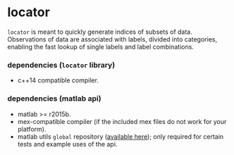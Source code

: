 # locator

`locator` is meant to quickly generate indices of subsets of data. Observations of data are associated with labels, divided into categories, enabling the fast lookup of single labels and label combinations.

### dependencies (`locator` library)
* c++14 compatible compiler.

### dependencies (matlab api)
* matlab >= r2015b.
* mex-compatible compiler (if the included mex files do not work for your platform).
* matlab utils `global` repository ([available here](https://github.com/nfagan/global)); only required for certain tests and example uses of the api.